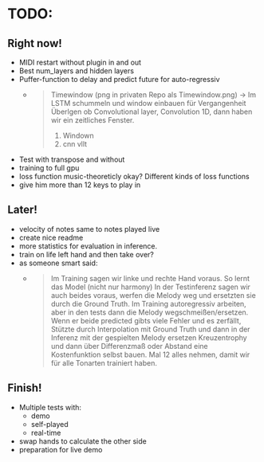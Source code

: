 # TODO:

## Right now!
- MIDI restart without plugin in and out
- Best num_layers and hidden layers
- Puffer-function to delay and predict future for auto-regressiv
  - >Timewindow (png in privaten Repo als Timewindow.png)
    -> Im LSTM schummeln und window einbauen für Vergangenheit
    Überlgen ob Convolutional layer, Convolution 1D, dann haben wir ein zeitliches Fenster.
    >1. Windown
    >2. cnn vllt
- Test with transpose and without
- training to full gpu
- loss function music-theoreticly okay? Different kinds of loss functions
- give him more than 12 keys to play in

## Later!
- velocity of notes same to notes played live
- create nice readme
- more statistics for evaluation in inference.
- train on life left hand and then take over?
- as someone smart said:
  - >Im Training sagen wir linke und rechte Hand voraus. So lernt das Model (nicht nur harmony)
    In der Testinferenz sagen wir auch beides voraus, werfen die Melody weg und ersetzten sie durch die Ground Truth.
    Im Training autoregressiv arbeiten, aber in den tests dann die Melody wegschmeißen/ersetzen.
    Wenn er beide predicted gibts viele Fehler und es zerfällt, Stützte durch Interpolation mit Ground Truth und dann in der Inferenz mit der gespielten Melody ersetzen
    Kreuzentrophy und dann über Differenzmaß oder Abstand eine Kostenfunktion selbst bauen.
    Mal 12 alles nehmen, damit wir für alle Tonarten trainiert haben.

## Finish!
- Multiple tests with:
  - demo
  - self-played
  - real-time
- swap hands to calculate the other side
- preparation for live demo